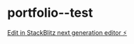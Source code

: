 # portfolio--test

[Edit in StackBlitz next generation editor ⚡️](https://stackblitz.com/~/github.com/DomiDex/portfolio--test)
